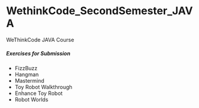 # WethinkCode_SecondSemester_JAVA
WeThinkCode JAVA Course

##### Exercises for Submission 
-  FizzBuzz  
-  Hangman  
-  Mastermind  
-  Toy Robot Walkthrough  
-  Enhance Toy Robot  
-  Robot Worlds  
